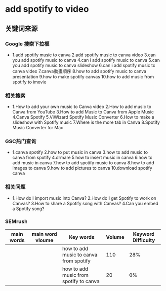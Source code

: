 # add spotify to video

## 关键词来源

### Google 搜索下拉框

- 1.add spotify music to canva
2.add spotify music to canva video
3.can you add spotify music to canva
4.can i add spotify music to canva
5.can you add spotify music to canva slideshow
6.can i add spotify music to canva video
7.canva動畫順序
8.how to add spotify music to canva presentation
9.how to make spotify canvas
10.how to add music from spotify to imovie

### 相关搜索

- 1.How to add your own music to Canva video
2.How to add music to Canva from YouTube
3.How to add Music to Canva from Apple Music
4.Canva Spotify
5.ViWizard Spotify Music Converter
6.How to make a slideshow with Spotify music
7.Where is the more tab in Canva
8.Spotify Music Converter for Mac

### GSC热门查询

- 1.canva spotify
2.how to put music in canva
3.how to add music to canva from spotify
4.drmare
5.how to insert music in canva
6.how to add music in canva
7.how to add spotify music to canva
8.how to add images to canva
9.how to add pictures to canva
10.download spotify canva

### 相关问题

- 1.How do I import music into Canva?
2.How do I get Spotify to work on Canvas?
3.How to share a Spotify song with Canvas?
4.Can you embed a Spotify song?

### SEMrush

| main words | main word vloume | Key words | Volume | Keyword Difficulty |
| --- | --- | --- | --- | --- |
|  |  | how to add music to canva from spotify | 110 | 28% |
|  |  | how to add music from spotify to canva | 20 | 0% |
